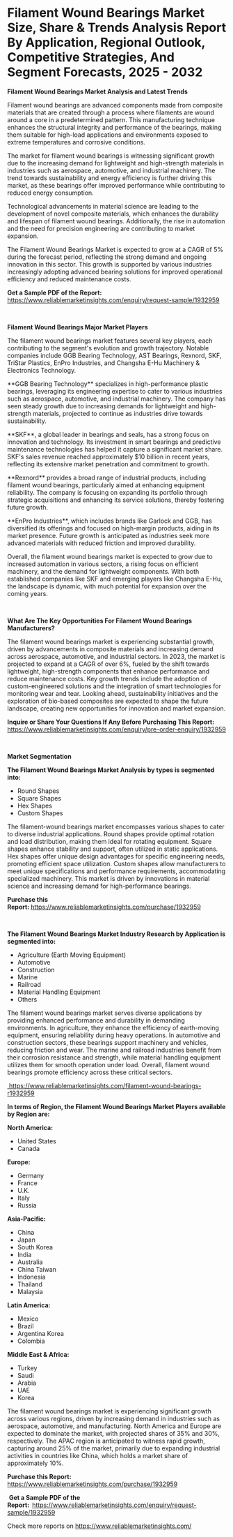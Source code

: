 <p><h1>Filament Wound Bearings Market Size, Share & Trends Analysis Report By Application, Regional Outlook, Competitive Strategies, And Segment Forecasts, 2025 - 2032</h1></p><p><strong>Filament Wound Bearings Market Analysis and Latest Trends</strong></p>
<p><p>Filament wound bearings are advanced components made from composite materials that are created through a process where filaments are wound around a core in a predetermined pattern. This manufacturing technique enhances the structural integrity and performance of the bearings, making them suitable for high-load applications and environments exposed to extreme temperatures and corrosive conditions. </p><p>The market for filament wound bearings is witnessing significant growth due to the increasing demand for lightweight and high-strength materials in industries such as aerospace, automotive, and industrial machinery. The trend towards sustainability and energy efficiency is further driving this market, as these bearings offer improved performance while contributing to reduced energy consumption. </p><p>Technological advancements in material science are leading to the development of novel composite materials, which enhances the durability and lifespan of filament wound bearings. Additionally, the rise in automation and the need for precision engineering are contributing to market expansion. </p><p>The Filament Wound Bearings Market is expected to grow at a CAGR of 5% during the forecast period, reflecting the strong demand and ongoing innovation in this sector. This growth is supported by various industries increasingly adopting advanced bearing solutions for improved operational efficiency and reduced maintenance costs.</p></p>
<p><strong>Get a Sample PDF of the Report:&nbsp;</strong> <a href="https://www.reliablemarketinsights.com/enquiry/request-sample/1932959?utm_campaign=1932&utm_medium=2&utm_source=Github&utm_content=ia&utm_term=17022025&utm_id=filament-wound-bearings">https://www.reliablemarketinsights.com/enquiry/request-sample/1932959</a></p>
<p>&nbsp;</p>
<p><strong>Filament Wound Bearings Major Market Players</strong></p>
<p><p>The filament wound bearings market features several key players, each contributing to the segment's evolution and growth trajectory. Notable companies include GGB Bearing Technology, AST Bearings, Rexnord, SKF, TriStar Plastics, EnPro Industries, and Changsha E-Hu Machinery & Electronics Technology.</p><p>**GGB Bearing Technology** specializes in high-performance plastic bearings, leveraging its engineering expertise to cater to various industries such as aerospace, automotive, and industrial machinery. The company has seen steady growth due to increasing demands for lightweight and high-strength materials, projected to continue as industries drive towards sustainability.</p><p>**SKF**, a global leader in bearings and seals, has a strong focus on innovation and technology. Its investment in smart bearings and predictive maintenance technologies has helped it capture a significant market share. SKF's sales revenue reached approximately $10 billion in recent years, reflecting its extensive market penetration and commitment to growth.</p><p>**Rexnord** provides a broad range of industrial products, including filament wound bearings, particularly aimed at enhancing equipment reliability. The company is focusing on expanding its portfolio through strategic acquisitions and enhancing its service solutions, thereby fostering future growth.</p><p>**EnPro Industries**, which includes brands like Garlock and GGB, has diversified its offerings and focused on high-margin products, aiding in its market presence. Future growth is anticipated as industries seek more advanced materials with reduced friction and improved durability.</p><p>Overall, the filament wound bearings market is expected to grow due to increased automation in various sectors, a rising focus on efficient machinery, and the demand for lightweight components. With both established companies like SKF and emerging players like Changsha E-Hu, the landscape is dynamic, with much potential for expansion over the coming years.</p></p>
<p>&nbsp;</p>
<p><strong>What Are The Key Opportunities For Filament Wound Bearings Manufacturers?</strong></p>
<p><p>The filament wound bearings market is experiencing substantial growth, driven by advancements in composite materials and increasing demand across aerospace, automotive, and industrial sectors. In 2023, the market is projected to expand at a CAGR of over 6%, fueled by the shift towards lightweight, high-strength components that enhance performance and reduce maintenance costs. Key growth trends include the adoption of custom-engineered solutions and the integration of smart technologies for monitoring wear and tear. Looking ahead, sustainability initiatives and the exploration of bio-based composites are expected to shape the future landscape, creating new opportunities for innovation and market expansion.</p></p>
<p><strong>Inquire or Share Your Questions If Any Before Purchasing This Report:</strong> <a href="https://www.reliablemarketinsights.com/enquiry/pre-order-enquiry/1932959?utm_campaign=1932&utm_medium=2&utm_source=Github&utm_content=ia&utm_term=17022025&utm_id=filament-wound-bearings">https://www.reliablemarketinsights.com/enquiry/pre-order-enquiry/1932959</a></p>
<p>&nbsp;</p>
<p><strong>Market Segmentation</strong></p>
<p><strong>The Filament Wound Bearings Market Analysis by types is segmented into:</strong></p>
<p><ul><li>Round Shapes</li><li>Square Shapes</li><li>Hex Shapes</li><li>Custom Shapes</li></ul></p>
<p><p>The filament-wound bearings market encompasses various shapes to cater to diverse industrial applications. Round shapes provide optimal rotation and load distribution, making them ideal for rotating equipment. Square shapes enhance stability and support, often utilized in static applications. Hex shapes offer unique design advantages for specific engineering needs, promoting efficient space utilization. Custom shapes allow manufacturers to meet unique specifications and performance requirements, accommodating specialized machinery. This market is driven by innovations in material science and increasing demand for high-performance bearings.</p></p>
<p><strong>Purchase this Report:&nbsp;</strong><a href="https://www.reliablemarketinsights.com/purchase/1932959?utm_campaign=1932&utm_medium=2&utm_source=Github&utm_content=ia&utm_term=17022025&utm_id=filament-wound-bearings">https://www.reliablemarketinsights.com/purchase/1932959</a></p>
<p>&nbsp;</p>
<p><strong>The Filament Wound Bearings Market Industry Research by Application is segmented into:</strong></p>
<p><ul><li>Agriculture (Earth Moving Equipment)</li><li>Automotive</li><li>Construction</li><li>Marine</li><li>Railroad</li><li>Material Handling Equipment</li><li>Others</li></ul></p>
<p><p>The filament wound bearings market serves diverse applications by providing enhanced performance and durability in demanding environments. In agriculture, they enhance the efficiency of earth-moving equipment, ensuring reliability during heavy operations. In automotive and construction sectors, these bearings support machinery and vehicles, reducing friction and wear. The marine and railroad industries benefit from their corrosion resistance and strength, while material handling equipment utilizes them for smooth operation under load. Overall, filament wound bearings promote efficiency across these critical sectors.</p></p>
<p><a href="https://www.reliablemarketinsights.com/filament-wound-bearings-r1932959?utm_campaign=1932&utm_medium=2&utm_source=Github&utm_content=ia&utm_term=17022025&utm_id=filament-wound-bearings">&nbsp;https://www.reliablemarketinsights.com/filament-wound-bearings-r1932959</a></p>
<p><strong>In terms of Region, the Filament Wound Bearings Market Players available by Region are:</strong></p>
<p>
    <p> <strong> North America: </strong>
        <ul>
            <li>United States</li>
            <li>Canada</li>
        </ul>
        </p> 
    <p> <strong> Europe: </strong>
        <ul>
            <li>Germany</li>
            <li>France</li>
            <li>U.K.</li>
            <li>Italy</li>
            <li>Russia</li>
        </ul>
        </p> 
    <p> <strong> Asia-Pacific: </strong>
        <ul>
            <li>China</li>
            <li>Japan</li>
            <li>South Korea</li>
            <li>India</li>
            <li>Australia</li>
            <li>China Taiwan</li>
            <li>Indonesia</li>
            <li>Thailand</li>
            <li>Malaysia</li>
        </ul>
        </p> 
    <p> <strong> Latin America: </strong>
        <ul>
            <li>Mexico</li>
            <li>Brazil</li>
            <li>Argentina Korea</li>
            <li>Colombia</li>
        </ul>
        </p> 
    <p> <strong> Middle East & Africa: </strong>
        <ul>
            <li>Turkey</li>
            <li>Saudi</li>
            <li>Arabia</li>
            <li>UAE</li>
            <li>Korea</li>
        </ul>
    </p>
    </p>
<p><p>The filament wound bearings market is experiencing significant growth across various regions, driven by increasing demand in industries such as aerospace, automotive, and manufacturing. North America and Europe are expected to dominate the market, with projected shares of 35% and 30%, respectively. The APAC region is anticipated to witness rapid growth, capturing around 25% of the market, primarily due to expanding industrial activities in countries like China, which holds a market share of approximately 10%.</p></p>
<p><strong>Purchase this Report: </strong><a href="https://www.reliablemarketinsights.com/purchase/1932959?utm_campaign=1932&utm_medium=2&utm_source=Github&utm_content=ia&utm_term=17022025&utm_id=filament-wound-bearings">https://www.reliablemarketinsights.com/purchase/1932959</a></p>
<p>&nbsp;<strong>Get a Sample PDF of the Report:&nbsp;&nbsp;</strong><a href="https://www.reliablemarketinsights.com/enquiry/request-sample/1932959?utm_campaign=1932&utm_medium=2&utm_source=Github&utm_content=ia&utm_term=17022025&utm_id=filament-wound-bearings">https://www.reliablemarketinsights.com/enquiry/request-sample/1932959</a></p>
<p><strong></strong></p>
<p>Check more reports on <a href="https://www.reliablemarketinsights.com/?utm_campaign=1932&utm_medium=2&utm_source=Github&utm_content=ia&utm_term=17022025&utm_id=filament-wound-bearings">https://www.reliablemarketinsights.com/</a></p>
